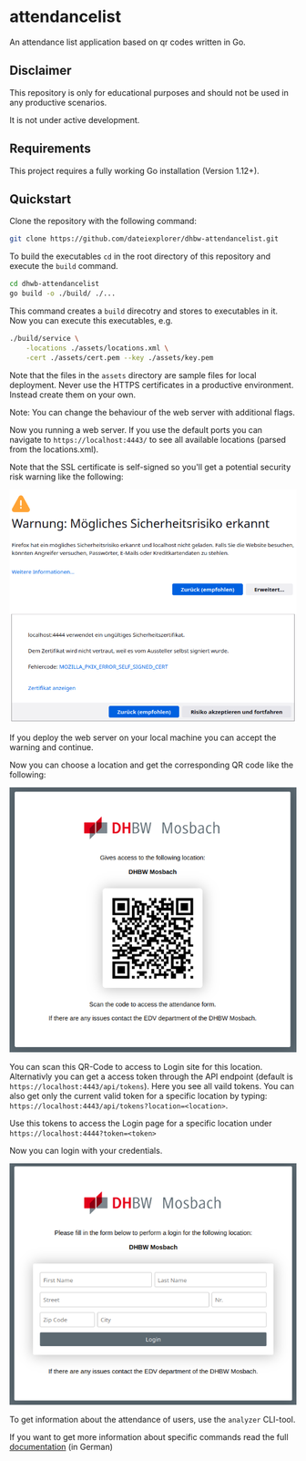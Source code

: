 # attendancelist

An attendance list application based on qr codes written in Go.

## Disclaimer

This repository is only for educational purposes and should not be used in any
productive scenarios.

It is not under active development.

## Requirements

This project requires a fully working Go installation (Version 1.12+).

## Quickstart

Clone the repository with the following command:
```sh
git clone https://github.com/dateiexplorer/dhbw-attendancelist.git
```

To build the executables `cd` in the root directory of this repository and
execute the `build` command.

```sh
cd dhwb-attendancelist
go build -o ./build/ ./...
```
This command creates a `build` direcotry and stores to executables in it.
Now you can execute this executables, e.g.

```sh
./build/service \
    -locations ./assets/locations.xml \
    -cert ./assets/cert.pem --key ./assets/key.pem
```

Note that the files in the `assets` directory are sample files for local
deployment. Never use the HTTPS certificates in a productive environment.
Instead create them on your own.

Note: You can change the behaviour of the web server with additional flags.

Now you running a web server. If you use the default ports you can navigate
to `https://localhost:4443/` to see all available locations (parsed from the
locations.xml).

Note that the SSL certificate is self-signed so you'll get a potential security
risk warning like the following:

![](docs/images/warning_https_cert_risk.png)

If you deploy the web server on your local machine you can accept the warning
and continue.

Now you can choose a location and get the corresponding QR code like the
following:

![](docs/images/example_qr_code.png)

You can scan this QR-Code to access to Login site for this location.
Alternativly you can get a access token through the API endpoint (default is
`https://localhost:4443/api/tokens`).
Here you see all vaild tokens.
You can also get only the current valid token for a specific location by
typing: `https://localhost:4443/api/tokens?location=<location>`.

Use this tokens to access the Login page for a specific location under
`https://localhost:4444?token=<token>`

Now you can login with your credentials.

![](docs/images/example_login.png)

To get information about the attendance of users, use the `analyzer` CLI-tool.

If you want to get more information about specific commands read the full
[documentation](docs/Documentation_de.pdf) (in German)
